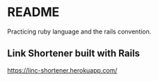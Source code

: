 # README
Practicing ruby language and the rails convention.

## Link Shortener built with Rails
https://linc-shortener.herokuapp.com/
